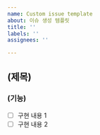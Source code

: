 ```yaml
---
name: Custom issue template
about: 이슈 생성 템플릿
title: ''
labels: ''
assignees: ''

---
```


## (제목)
### (기능)

- [ ] 구현 내용 1
- [ ] 구현 내용 2
